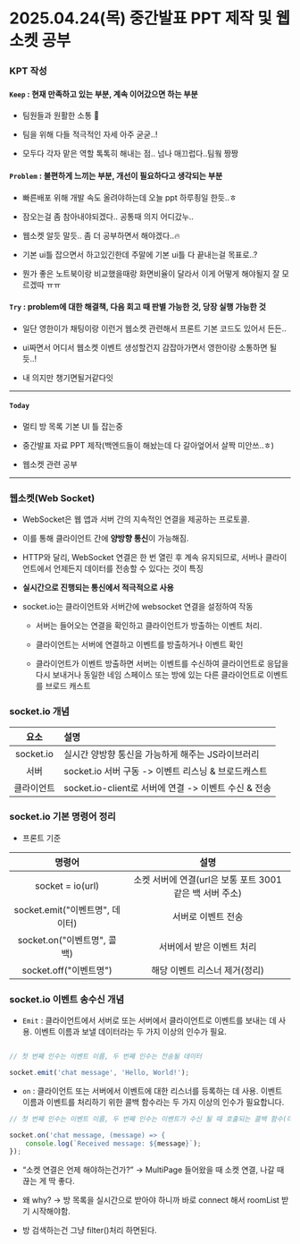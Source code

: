 # 2025.04.24(목) 중간발표 PPT 제작 및 웹소켓 공부

### KPT 작성

#### `Keep` : 현재 만족하고 있는 부분, 계속 이어갔으면 하는 부분

- 팀원들과 원활한 소통 🌟

- 팀을 위해 다들 적극적인 자세 아주 굳굳..!

- 모두다 각자 맡은 역할 톡톡히 해내는 점.. 넘나 매끄럽다..팀웤 짱짱

#### `Problem` : 불편하게 느끼는 부분, 개선이 필요하다고 생각되는 부분

- 빠른배포 위해 개발 속도 올려야하는데 오늘 ppt 하루죙일 한듯..ㅎ

- 잠오는걸 좀 참아내야되겠다.. 공통때 의지 어디갔누..

- 웹소켓 알듯 말듯.. 좀 더 공부하면서 해야겠다..🔥

- 기본 ui틀 잡으면서 하고있긴한데 주말에 기본 ui틀 다 끝내는걸 목표로..?

- 뭔가 좋은 노트북이랑 비교했을때랑 화면비율이 달라서 이게 어떻게 해야될지 잘 모르겠따 ㅠㅠ

#### `Try` : problem에 대한 해결책, 다음 회고 때 판별 가능한 것, 당장 실행 가능한 것

- 일단 영한이가 채팅이랑 이런거 웹소켓 관련해서 프론트 기본 코드도 있어서 든든..

- ui짜면서 어디서 웹소켓 이벤트 생성할건지 감잡아가면서 영한이랑 소통하면 될듯..!

- 내 의지만 챙기면될거같다잇

---
#### `Today`

- 멀티 방 목록 기본 UI 틀 잡는중

- 중간발표 자료 PPT 제작(백엔드들이 해놨는데 다 갈아엎어서 살짝 미안쓰..ㅎ)

- 웹소켓 관련 공부

---

### 웹소켓(Web Socket)

- WebSocket은 웹 앱과 서버 간의 지속적인 연결을 제공하는 프로토콜.

- 이를 통해 클라이언트 간에 **양방향 통신**이 가능해짐.

- HTTP와 달리, WebSocket 연결은 한 번 열린 후 계속 유지되므로, 서버나 클라이언트에서 언제든지 데이터를 전송할 수 있다는 것이 특징

- **실시간으로 진행되는 통신에서 적극적으로 사용**

- socket.io는 클라이언트와 서버간에 websocket 연결을 설정하여 작동

    - 서버는 들어오는 연결을 확인하고 클라이언트가 방출하는 이벤트 처리.

    - 클라이언트는 서버에 연결하고 이벤트를 방출하거나 이벤트 확인

    - 클라이언트가 이벤트 방출하면 서버는 이벤트를 수신하여 클라이언트로 응답을 다시 보내거나 동일한 네임 스페이스 또는 방에 있는 다른 클라이언트로 이벤트를 브로드 캐스트

### socket.io 개념

|요소|설명|
|:--:|:--|
|socket.io|실시간 양방향 통신을 가능하게 해주는 JS라이브러리|
|서버|socket.io 서버 구동 -> 이벤트 리스닝 & 브로드캐스트|
|클라이언트|socket.io-client로 서버에 연결 -> 이벤트 수신 & 전송|


### socket.io 기본 명령어 정리

- 프론트 기준

|명령어|설명|
|:--:|:--:|
|socket = io(url)|소켓 서버에 연결(url은 보통 포트 3001 같은 백 서버 주소)|
|socket.emit("이벤트명", 데이터)|서버로 이벤트 전송|
|socket.on("이벤트명", 콜백)|서버에서 받은 이벤트 처리|
|socket.off("이벤트명")|해당 이벤트 리스너 제거(정리)|


### socket.io 이벤트 송수신 개념

- `Emit` : 클라이언트에서 서버로 또는 서버에서 클라이언트로 이벤트를 보내는 데 사용. 이벤트 이름과 보낼 데이터라는 두 가지 이상의 인수가 필요.

```javascript

// 첫 번째 인수는 이벤트 이름, 두 번째 인수는 전송될 데이터

socket.emit('chat message', 'Hello, World!');
```

- `on` : 클라이언트 또는 서버에서 이벤트에 대한 리스너를 등록하는 데 사용. 이벤트 이름과 이벤트를 처리하기 위한 콜백 함수라는 두 가지 이상의 인수가 필요합니다.

```javascript
// 첫 번째 인수는 이벤트 이름, 두 번째 인수는 이벤트가 수신 될 때 호출되는 콜백 함수(데이터)

socket.on('chat message, (message) => {
	console.log(`Received message: ${message}`);
});

```

- “소켓 연결은 언제 해야하는건가?” → MultiPage 들어왔을 때 소켓 연결, 나갈 때 끊는 게 딱 좋다.

- 왜 why? → 방 목록을 실시간으로 받아야 하니까 바로 connect 해서 roomList 받기 시작해야함.

- 방 검색하는건 그냥 filter()처리 하면된다.
